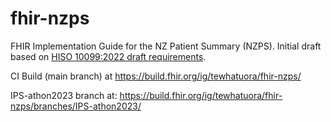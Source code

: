 # fhir-nzps
FHIR Implementation Guide for the NZ Patient Summary (NZPS). Initial draft based on [HISO 10099:2022 draft requirements](https://consult.health.govt.nz/hiso/hiso-10099-2022-nzips/supporting_documents/hiso10099nzipsdraft20220509.pdf). 

CI Build (main branch) at https://build.fhir.org/ig/tewhatuora/fhir-nzps/

IPS-athon2023 branch at: https://build.fhir.org/ig/tewhatuora/fhir-nzps/branches/IPS-athon2023/

